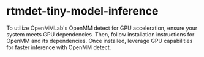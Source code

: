 # rtmdet-tiny-model-inference
To utilize OpenMMLab's OpenMM detect for GPU acceleration, ensure your system meets GPU dependencies. Then, follow installation instructions for OpenMM and its dependencies. Once installed, leverage GPU capabilities for faster inference with OpenMM detect.
